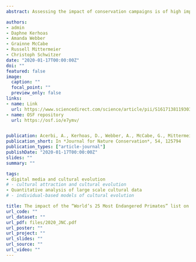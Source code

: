 ```yaml
---
abstract: Assessing the impact of conservation campaigns is of high importance for optimizing the use of limited resources. Lists of threatened species are often used as media outreach tools, but their usefulness is rarely tested. We investigated whether the inclusion of a species in the list "World's 25 Most Endangered Primates", published biannually by the International Primatological Society, the International Union for Conservation of Nature's Species Survival Commission Primate Specialist Group, and Conservation International from 2000, had an effect both on scientific publications and on the general public. We analyzed a database of 40 million articles from major scientific publishers (Elsevier, Springer, Nature, Plos, Pubmed, Biomed Central) finding an increase in the number of papers mentioning a species after its inclusion in the list. We also analyzed media penetration (data from Google News), and online interest (data from Google Blogs, Twitter, and Google Trends), collecting daily data for one month before and one after the official launch of the 2014-2016 list (24th November 2015). The results show a short spike of interest on Google News and Twitter but no long term effect, indicating a limited effect on the general public. Our results are important for the understanding of the impact of current conservation campaigns and to provide strategies for future campaigns.

authors:
- admin
- Daphne Kerhoas
- Amanda Webber
- Grainne McCabe
- Russell Mittermeier
- Christoph Schwitzer
date: "2020-01-17T00:00:00Z"
doi: ""
featured: false
image:
  caption: ""
  focal_point: ""
  preview_only: false
links:
- name: Link
  url: https://www.sciencedirect.com/science/article/pii/S1617138119303735
- name: OSF repository
  url: https://osf.io/e7ymv/


publication: Acerbi, A., Kerhoas, D., Webber, A., McCabe, G., Mittermeier, R., Schwitzer. C., The impact of the “World’s 25 Most Endangered Primates” list on scientific publications and media, *Journal for Nature Conservation*, 54, 125794
publication_short: In *Journal for Nature Conservation*, 54, 125794
publication_types: ["article-journal"]
publishDate: "2020-01-17T00:00:00Z"
slides: ""
summary: ""

tags:
- digital media and cultural evolution
# - cultural attraction and cultural evolution 
- Quantitative analysis of large scale cultural data
# - individual-based models of cultural evolution

title: The impact of the “World’s 25 Most Endangered Primates” list on scientific publications and media
url_code: ""
url_dataset: ""
url_pdf: files/2020_JNC.pdf
url_poster: ""
url_project: ""
url_slides: ""
url_source: ""
url_video: ""
---
```


<script id="altmetric-embed-js" type="text/javascript"
src='https://d1bxh8uas1mnw7.cloudfront.net/assets/embed.js'></script>

<div data-badge-details="right" data-badge-type="donut" data-doi="10.1016/j.jnc.2020.125794" data-hide-no-mentions="true" class="altmetric-embed"></div>

